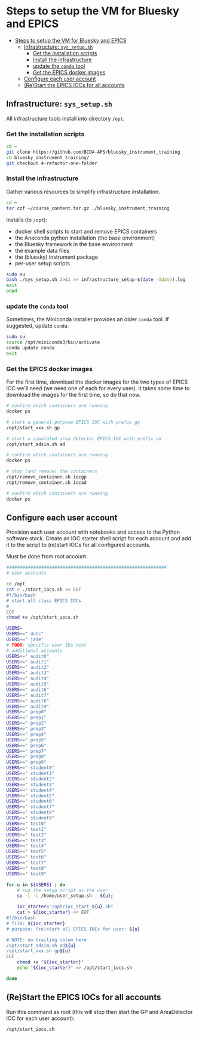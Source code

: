 # Steps to setup the VM for Bluesky and EPICS

- [Steps to setup the VM for Bluesky and EPICS](#steps-to-setup-the-vm-for-bluesky-and-epics)
  - [Infrastructure: `sys_setup.sh`](#infrastructure-sys_setupsh)
    - [Get the installation scripts](#get-the-installation-scripts)
    - [Install the infrastructure](#install-the-infrastructure)
    - [update the `conda` tool](#update-the-conda-tool)
    - [Get the EPICS docker images](#get-the-epics-docker-images)
  - [Configure each user account](#configure-each-user-account)
  - [(Re)Start the EPICS IOCs for all accounts](#restart-the-epics-iocs-for-all-accounts)

## Infrastructure: `sys_setup.sh`

All infrastructure tools install into directory `/opt`.

### Get the installation scripts

```sh
cd ~
git clone https://github.com/BCDA-APS/bluesky_instrument_training
cd bluesky_instrument_training/
git checkout 4-refactor-one-folder 
```

### Install the infrastructure

Gather various resources to simplify infrastructure installation.

```sh
cd ~
tar czf ~/course_content.tar.gz ./bluesky_instrument_training
```

Installs (to `/opt`):

- docker shell scripts to start and remove EPICS containers
- the Anaconda python installation (the base environment)
- the Bluesky framework in the base environment
- the example data files
- the (bluesky) instrument package
- per-user setup scripts

```sh
sudo su
bash ./sys_setup.sh 2>&1 >> infrastructure_setup-$(date -Idate).log
exit
popd
```

### update the `conda` tool

Sometimes, the Miniconda installer provides an older `conda` tool.  If
suggested, update `conda`:

```sh
sudo su
source /opt/miniconda3/bin/activate
conda update conda
exit
```

### Get the EPICS docker images

For the first time, download the docker images for the two types of
EPICS IOC we'll need (we need one of each for every user).  It takes
some time to download the images for the first time, so do that now.

```sh
# confirm which containers are running
docker ps

# start a general purpose EPICS IOC with prefix gp
/opt/start_xxx.sh gp

# start a simulated area detector EPICS IOC with prefix ad
/opt/start_adsim.sh ad

# confirm which containers are running
docker ps

# stop (and remove) the containers
/opt/remove_container.sh iocgp
/opt/remove_container.sh iocad

# confirm which containers are running
docker ps
```

## Configure each user account

Provision each user account with notebooks and access to the Python software
stack.  Create an IOC starter shell script for each account and add it to the
script to (re)start IOCs for all configured accounts.

Must be done from root account.

```sh
############################################################
# user accounts

cd /opt
cat > ./start_iocs.sh << EOF
#!/bin/bash
# start all class EPICS IOCs
#
EOF
chmod +x /opt/start_iocs.sh

USERS=
USERS+=" dutc"
USERS+=" jade"
# TODO: specific user IDs next
# additional accounts
USERS+=" audit0"
USERS+=" audit1"
USERS+=" audit2"
USERS+=" audit3"
USERS+=" audit4"
USERS+=" audit5"
USERS+=" audit6"
USERS+=" audit7"
USERS+=" audit8"
USERS+=" audit9"
USERS+=" prep0"
USERS+=" prep1"
USERS+=" prep2"
USERS+=" prep3"
USERS+=" prep4"
USERS+=" prep5"
USERS+=" prep6"
USERS+=" prep7"
USERS+=" prep8"
USERS+=" prep9"
USERS+=" student0"
USERS+=" student1"
USERS+=" student2"
USERS+=" student3"
USERS+=" student4"
USERS+=" student5"
USERS+=" student6"
USERS+=" student7"
USERS+=" student8"
USERS+=" student9"
USERS+=" test0"
USERS+=" test1"
USERS+=" test2"
USERS+=" test3"
USERS+=" test4"
USERS+=" test5"
USERS+=" test6"
USERS+=" test7"
USERS+=" test8"
USERS+=" test9"

for u in ${USERS} ; do
    # run the setup script as the user
    su -l -c /home/user_setup.sh - ${u};

    ioc_starter="/opt/ioc_start_${u}.sh"
    cat > ${ioc_starter} << EOF
#!/bin/bash
# file: ${ioc_starter}
# purpose: (re)start all EPICS IOCs for user: ${u}

# NOTE: no trailing colon here
/opt/start_adsim.sh ad${u}
/opt/start_xxx.sh gp${u}
EOF
    chmod +x "${ioc_starter}"
    echo "${ioc_starter}" >> /opt/start_iocs.sh

done
```

## (Re)Start the EPICS IOCs for all accounts

Run this command as root (this will stop then start the GP and AreaDetector IOC
for each user account):

```sh
/opt/start_iocs.sh
```
